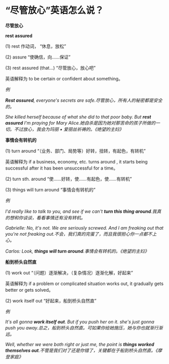 # “尽管放心”英语怎么说？

**尽管放心**

**rest assured**

(1) rest 作动词， “休息，放松”

(2) assure “使确信，向……保证”

(3) rest assured (that...) “尽管放心，放心吧”

英语解释为 to be certain or confident about something。

_例_

_**Rest assured**, everyone's secrets are safe.尽管放心，所有人的秘密都是安全的。_

_She killed herself because of what she did to that poor baby. But **rest assured** I'm praying for Mary Alice.她自杀是因为她对那苦命的孩子所做的一切。不过放心，我会为玛丽 ▪ 爱丽丝祈祷的。《绝望的主妇》_

**事情会有转机的**

(1) turn around “（业务、部门、局势等）好转，扭转，有起色，有转机”

英语解释为 if a business, economy, etc. turns around , it starts being successful after it has been unsuccessful for a time。

(2) turn sth. around “使……好转，使……有起色，使……有转机”

(3) things will turn around “事情会有转机的”

_例_

_I'd really like to talk to you, and see if we can't **turn this thing around**.我真的想和你谈谈，看看事情还有没有转机。_

_Gabrielle: No, it's not. We are seriously screwed. And I am freaking out that you're not freaking out.不会，我们真的完蛋了，而且我很担心你一点都不上心。_

_Carlos: Look, **things will turn around**.事情会有转机的。《绝望的主妇》_

**船到桥头自然直**

(1) work out “（问题）逐渐解决，（复杂情况）逐渐化解，好起来”

英语解释为 if a problem or complicated situation works out, it gradually gets better or gets solved。

(2) work itself out “好起来，船到桥头自然直”

_例_

_It's all gonna **work itself out**. But if you push her on it. she's just gonna push you away.总之，船到桥头自然直。可如果你给她施压，她与你也就渐行渐远。_

_Well, whether we were both right or just me, the point is **things worked themselves out**.不管是我们对了还是你错了，关键都在于船到桥头自然直。《摩登家庭》_
